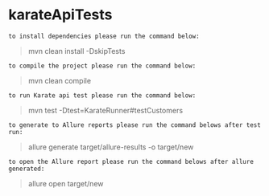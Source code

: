 # karateApiTests

`to install dependencies please run the command below:`

> mvn clean install -DskipTests

`to compile the project please run the command below:`

> mvn clean compile

`to run Karate api test please run the command below:`

> mvn test -Dtest=KarateRunner#testCustomers

`to generate to Allure reports please run the command belows after test run:`

> allure generate target/allure-results -o target/new

`to open the Allure report please run the command belows after allure generated:`

> allure open target/new